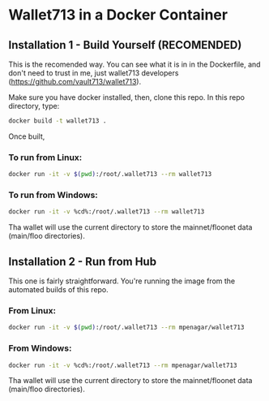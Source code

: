 # Wallet713 in a Docker Container

## Installation 1 - Build Yourself (RECOMENDED)

This is the recomended way. You can see what it is in in the Dockerfile, and
don't need to trust in me, just wallet713 developers (https://github.com/vault713/wallet713).

Make sure you have docker installed, then, clone this repo. In this repo
directory, type:

```bash
docker build -t wallet713 .
```
Once built, 

### To run from Linux:
```bash
docker run -it -v $(pwd):/root/.wallet713 --rm wallet713
```

### To run from Windows:
```bash
docker run -it -v %cd%:/root/.wallet713 --rm wallet713
```

Tha wallet will use the current directory to store the mainnet/floonet data (main/floo directories).

## Installation 2 - Run from Hub
This one is fairly straightforward. You're running the image from the automated
builds of this repo.

### From Linux:

```bash
docker run -it -v $(pwd):/root/.wallet713 --rm mpenagar/wallet713
```

### From Windows:

```bash
docker run -it -v %cd%:/root/.wallet713 --rm mpenagar/wallet713
```

Tha wallet will use the current directory to store the mainnet/floonet data (main/floo directories).

